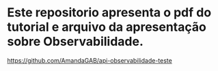 # Este repositorio apresenta o pdf do tutorial e arquivo da apresentação sobre Observabilidade.
https://github.com/AmandaGAB/api-observabilidade-teste
